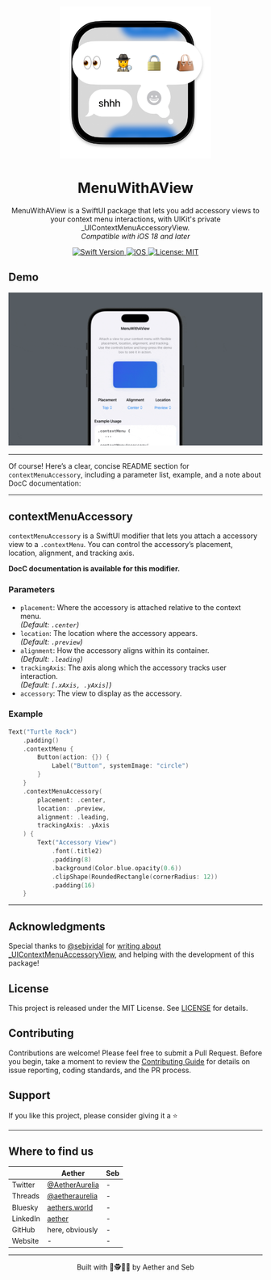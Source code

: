 <div align="center">
  <img width="300" height="300" src="/assets/icon.png" alt="MenuWithAView Logo">
  <h1><b>MenuWithAView</b></h1>
  <p>
    MenuWithAView is a SwiftUI package that lets you add accessory views to your context menu interactions, with UIKit's private _UIContextMenuAccessoryView.
    <br>
    <i>Compatible with iOS 18 and later</i>
  </p>
</div>

<div align="center">
  <a href="https://swift.org">
<!--     <img src="https://img.shields.io/badge/Swift-6.0%20%7C%206-orange.svg" alt="Swift Version"> -->
    <img src="https://img.shields.io/badge/Swift-6.0-orange.svg" alt="Swift Version">
  </a>
  <a href="https://www.apple.com/ios/">
     <img src="https://img.shields.io/badge/iOS-18%2B-blue.svg" alt="iOS"> 
  </a>
  <a href="LICENSE">
    <img src="https://img.shields.io/badge/License-MIT-green.svg" alt="License: MIT">
  </a>
</div>

## **Demo**

![Example](/assets/example1.gif)

---

Of course! Here’s a clear, concise README section for `contextMenuAccessory`, including a parameter list, example, and a note about DocC documentation:

---

## contextMenuAccessory

`contextMenuAccessory` is a SwiftUI modifier that lets you attach a accessory view to a `.contextMenu`. You can control the accessory’s placement, location, alignment, and tracking axis.

**DocC documentation is available for this modifier.**

### Parameters

- `placement`: Where the accessory is attached relative to the context menu.  
  *(Default: `.center`)*
- `location`: The location where the accessory appears.  
  *(Default: `.preview`)*
- `alignment`: How the accessory aligns within its container.  
  *(Default: `.leading`)*
- `trackingAxis`: The axis along which the accessory tracks user interaction.  
  *(Default: `[.xAxis, .yAxis]`)*
- `accessory`: The view to display as the accessory.

### Example

```swift
Text("Turtle Rock")
    .padding()
    .contextMenu {
        Button(action: {}) {
            Label("Button", systemImage: "circle")
        }
    }
    .contextMenuAccessory(
        placement: .center,
        location: .preview,
        alignment: .leading,
        trackingAxis: .yAxis
    ) {
        Text("Accessory View")
            .font(.title2)
            .padding(8)
            .background(Color.blue.opacity(0.6))
            .clipShape(RoundedRectangle(cornerRadius: 12))
            .padding(16)
    }
```

---

## **Acknowledgments**

Special thanks to [@sebjvidal](https://github.com/sebjvidal) for [writing about  _UIContextMenuAccessoryView](https://sebvidal.com/blog/accessorise-your-context-menu-interactions/), and helping with the development of this package!

## License

This project is released under the MIT License. See [LICENSE](LICENSE.md) for details.

## Contributing

Contributions are welcome! Please feel free to submit a Pull Request. Before you begin, take a moment to review the [Contributing Guide](CONTRIBUTING.md) for details on issue reporting, coding standards, and the PR process.

## Support

If you like this project, please consider giving it a ⭐️

---

## Where to find us

|         | Aether | Seb |
|---------|----------------|------------------|
| Twitter | [@AetherAurelia](https://x.com/AetherAurelia) | - |
| Threads | [@aetheraurelia](https://www.threads.net/@aetheraurelia) | - |
| Bluesky | [aethers.world](https://bsky.app/profile/aethers.world) | - |
| LinkedIn| [aether](https://www.linkedin.com/in/willjones24) | - |
| GitHub  | here, obviously | - |
| Website | - | - |


---

<p align="center">Built with 🍏🕵️🤝👜 by Aether and Seb</p>
